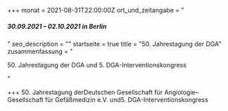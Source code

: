 +++
monat = 2021-08-31T22:00:00Z
ort_und_zeitangabe = "<h5>30.09.2021 – 02.10.2021 in Berlin</h5>"
seo_description = ""
startseite = true
title = "50. Jahrestagung der DGA"
zusammenfassung = "<p>50. Jahrestagung der DGA und 5. DGA-Interventionskongress</p>"

+++
50\. Jahrestagung derDeutschen Gesellschaft für Angiologie– Gesellschaft für Gefäßmedizin e.V. und5. DGA-Interventionskongress
